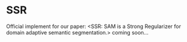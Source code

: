 # SSR
Official implement for our paper: <SSR: SAM is a Strong Regularizer for domain adaptive semantic segmentation.>
coming soon...
